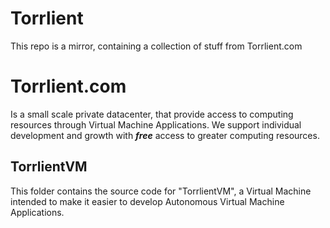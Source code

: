 # Torrlient
This repo is a mirror, containing a collection of stuff from Torrlient.com

# Torrlient.com
Is a small scale private datacenter, that provide access to computing resources through Virtual Machine Applications.
We support individual development and growth with ***free*** access to greater computing resources.

## TorrlientVM
This folder contains the source code for "TorrlientVM", a Virtual Machine intended to make it easier to develop Autonomous Virtual Machine Applications.

